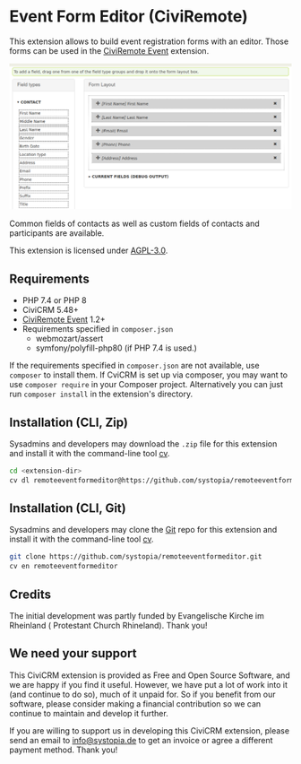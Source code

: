 # Event Form Editor (CiviRemote)

This extension allows to build event registration forms with an editor. Those
forms can be used in
the [CiviRemote Event](https://github.com/systopia/de.systopia.remoteevent)
extension.

![Screenshot](images/screenshot.png)

Common fields of contacts as well as custom fields of contacts and participants
are available.

This extension is licensed under [AGPL-3.0](LICENSE.txt).

## Requirements

* PHP 7.4 or PHP 8
* CiviCRM 5.48+
* [CiviRemote Event](https://github.com/systopia/de.systopia.remoteevent) 1.2+
* Requirements specified in `composer.json`
  * webmozart/assert
  * symfony/polyfill-php80 (if PHP 7.4 is used.)

If the requirements specified in `composer.json` are not available, use
`composer` to install them. If CviCRM is set up via composer, you may want to
use `composer require` in your Composer project. Alternatively you can just run
`composer install` in the extension's directory.

## Installation (CLI, Zip)

Sysadmins and developers may download the `.zip` file for this extension and
install it with the command-line tool [cv](https://github.com/civicrm/cv).

```bash
cd <extension-dir>
cv dl remoteeventformeditor@https://github.com/systopia/remoteeventformeditor/archive/main.zip
```

## Installation (CLI, Git)

Sysadmins and developers may clone the [Git](https://en.wikipedia.org/wiki/Git)
repo for this extension and install it with the command-line
tool [cv](https://github.com/civicrm/cv).

```bash
git clone https://github.com/systopia/remoteeventformeditor.git
cv en remoteeventformeditor
```

## Credits

The initial development was partly funded by Evangelische Kirche im Rheinland (
Protestant Church Rhineland). Thank you!

## We need your support

This CiviCRM extension is provided as Free and Open Source Software, and we are
happy if you find it useful. However, we have put a lot of work into it (and
continue to do so), much of it unpaid for. So if you benefit from our software,
please consider making a financial contribution so we can continue to maintain
and develop it further.

If you are willing to support us in developing this CiviCRM extension, please
send an email to info@systopia.de to get an invoice or agree a different payment
method. Thank you!
